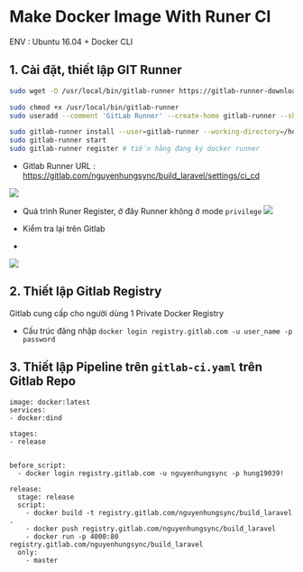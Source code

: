 

# Make Docker Image With Runer CI

ENV : Ubuntu 16.04 + Docker CLI

## 1. Cài đặt, thiết lập GIT Runner

```bash
sudo wget -O /usr/local/bin/gitlab-runner https://gitlab-runner-downloads.s3.amazonaws.com/latest/binaries/gitlab-runner-linux-amd64

sudo chmod +x /usr/local/bin/gitlab-runner
sudo useradd --comment 'GitLab Runner' --create-home gitlab-runner --shell /bin/bash

sudo gitlab-runner install --user=gitlab-runner --working-directory=/home/gitlab-runner 
sudo gitlab-runner start
sudo gitlab-runner register # tiến hằng đang ký docker runner


```

- Gitlab Runner
URL : https://gitlab.com/nguyenhungsync/build_laravel/settings/ci_cd

![](https://imgur.com/tI4zgJ3.png)

- Quá trình Runer Register, ở đây Runner không ở mode `privilege`
![](https://imgur.com/1JXSXhb.png)

- Kiểm tra lại trên Gitlab
- 
![](https://imgur.com/ummY8G4.png)


## 2. Thiết lập Gitlab Registry

Gitlab cung cấp cho người dùng 1 Private Docker Registry

- Cấu trúc đăng nhập `docker login registry.gitlab.com -u user_name -p password`


## 3. Thiết lập Pipeline trên `gitlab-ci.yaml` trên Gitlab Repo


```
image: docker:latest
services:
- docker:dind

stages:
- release


before_script:
  - docker login registry.gitlab.com -u nguyenhungsync -p hung19039!

release:
  stage: release
  script:
    - docker build -t registry.gitlab.com/nguyenhungsync/build_laravel .
    - docker push registry.gitlab.com/nguyenhungsync/build_laravel 
    - docker run -p 4000:80 registry.gitlab.com/nguyenhungsync/build_laravel
  only:
    - master

```
